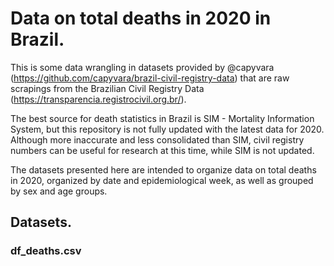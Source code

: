 # Data on total deaths in 2020 in Brazil.

This is some data wrangling in datasets provided by @capyvara (https://github.com/capyvara/brazil-civil-registry-data) that are raw scrapings from the Brazilian Civil Registry Data (https://transparencia.registrocivil.org.br/).


The best source for death statistics in Brazil is SIM - Mortality Information System, but this repository is not fully updated with the latest data for 2020. Although more inaccurate and less consolidated than SIM, civil registry numbers can be useful for research at this time, while SIM is not updated.

The datasets presented here are intended to organize data on total deaths in 2020, organized by date and epidemiological week, as well as grouped by sex and age groups.

## Datasets.

### df_deaths.csv




